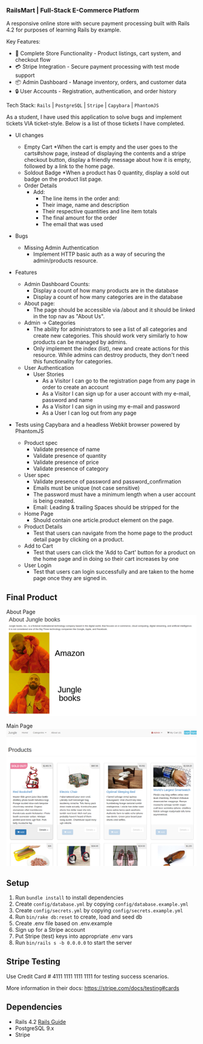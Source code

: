 ### RailsMart | Full-Stack E-Commerce Platform

A responsive online store with secure payment processing built with Rails 4.2 for purposes of learning Rails by example.

Key Features:
- 🛒 Complete Store Functionality - Product listings, cart system, and checkout flow
- 💳 Stripe Integration - Secure payment processing with test mode support
- 📦 Admin Dashboard - Manage inventory, orders, and customer data
- 🔒 User Accounts - Registration, authentication, and order history

Tech Stack: `Rails` | `PostgreSQL` | `Stripe` | `Capybara` | `PhantomJS`

As a student, I have used this application to solve bugs and implement tickets VIA ticket-style. Below is a list of those tickets I have completed.

* UI changes
  - Empty Cart
    *When the cart is empty and the user goes to the carts#show page, instead of displaying the contents and a stripe checkout button, display a friendly message about how it is empty, followed by a link to the home page.
  - Soldout Badge
    *When a product has 0 quantity, display a sold out badge on the product list page.
  - Order Details
    * Add: 
      - The line items in the order and:
      - Their image, name and description
      - Their respective quantities and line item totals
      - The final amount for the order
      - The email that was used

* Bugs
  - Missing Admin Authentication
    * Implement HTTP basic auth as a way of securing the admin/products resource.

* Features
  - Admin Dashboard Counts:
    * Display a count of how many products are in the database
    * Display a count of how many categories are in the database
  - About page:
    * The page should be accessible via /about and it should be linked in the top nav as "About Us".
  - Admin -> Categories
    * The ability for administrators to see a list of all categories and create new categories. This should work very similarly to how products can be managed by admins.
    * Only implement the index (list), new and create actions for this resource. While admins can destroy products, they don't need this functionality for categories.
  - User Authentication
    * User Stories
      - As a Visitor I can go to the registration page from any page in order to create an account
      - As a Visitor I can sign up for a user account with my e-mail, password and name
      - As a Visitor I can sign in using my e-mail and password
      - As a User I can log out from any page

* Tests using Capybara and a headless Webkit browser powered by PhantomJS
  - Product spec
    * Validate presence of name
    * Validate presence of quantity
    * Validate presence of price
    * Validate presence of category
  - User spec
    * Validate presence of password and password_confirmation
    * Emails must be unique (not case sensitive)
    * The password must have a minimum length when a user account is being created.
    * Email: Leading & trailing Spaces should be stripped for the 
  - Home Page
    * Should contain one article.product element on the page.
  - Product Details
    * Test that users can navigate from the home page to the product detail page by clicking on a product.
  - Add to Cart
    * Test that users can click the 'Add to Cart' button for a product on the home page and in doing so their cart increases by one
  - User Login
    * Test that users can login successfully and are taken to the home page once they are signed in.

## Final Product

About Page
![About Page](https://github.com/ChrisnNg/jungle-rails/blob/master/lib/assets/jungle_about.png?raw=true "About Page")

Main Page
![Main Page](https://github.com/ChrisnNg/jungle-rails/blob/master/lib/assets/jungle_main.png?raw=true "Main Page")

## Setup

1. Run `bundle install` to install dependencies
2. Create `config/database.yml` by copying `config/database.example.yml`
3. Create `config/secrets.yml` by copying `config/secrets.example.yml`
4. Run `bin/rake db:reset` to create, load and seed db
5. Create .env file based on .env.example
6. Sign up for a Stripe account
7. Put Stripe (test) keys into appropriate .env vars
8. Run `bin/rails s -b 0.0.0.0` to start the server

## Stripe Testing

Use Credit Card # 4111 1111 1111 1111 for testing success scenarios.

More information in their docs: <https://stripe.com/docs/testing#cards>

## Dependencies

* Rails 4.2 [Rails Guide](http://guides.rubyonrails.org/v4.2/)
* PostgreSQL 9.x
* Stripe

